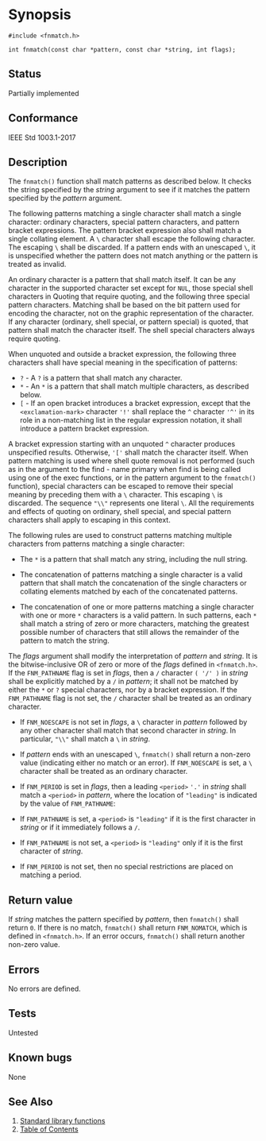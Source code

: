 # Synopsis

`#include <fnmatch.h>`

`int fnmatch(const char *pattern, const char *string, int flags);`

## Status

Partially implemented

## Conformance

IEEE Std 1003.1-2017

## Description

The `fnmatch()` function shall match patterns as described below. It checks the string specified by the _string_
argument to see if it matches the pattern specified by the _pattern_ argument.

The following patterns matching a single character shall match a single character: ordinary characters, special pattern
characters, and pattern bracket expressions. The pattern bracket expression also shall match a single collating element.
A `\` character shall escape the following character. The escaping `\` shall be discarded. If a
pattern ends with an unescaped `\`, it is unspecified whether the pattern does not match anything or the
pattern is treated as invalid.

An ordinary character is a pattern that shall match itself. It can be any character in the supported character set
except for `NUL`, those special shell characters in Quoting that require quoting, and the following three special
pattern characters. Matching shall be based on the bit pattern used for encoding the character, not on the graphic
representation of the character. If any character (ordinary, shell special, or pattern special) is quoted, that pattern
shall match the character itself. The shell special characters always require quoting.

When unquoted and outside a bracket expression, the following three characters shall have special meaning in the
specification of patterns:

* `?` - A `?` is a pattern that shall match any character.
* `*` - An `*` is a pattern that shall match multiple characters, as described below.
* `[` - If an open bracket introduces a bracket expression, except that the `<exclamation-mark>` character `'!'`
 shall replace the `^` character `'^'` in its role in a non-matching list in the regular expression
 notation, it shall introduce a pattern bracket expression.

 A bracket expression starting with an unquoted `^` character produces unspecified results. Otherwise, `'['`
 shall match the character itself. When pattern matching is used where shell quote removal is not performed (such as in
 the argument to the find - name primary when find is being called using one of the exec functions, or in the pattern
 argument to the `fnmatch()` function), special characters can be escaped to remove their special meaning by preceding
 them with a `\` character. This escaping `\` is discarded. The sequence `"\\"` represents one literal `\`. All the
 requirements and effects of quoting on ordinary, shell special, and special pattern characters shall apply to escaping
 in this context.

The following rules are used to construct patterns matching multiple characters from patterns matching a single
character:

* The `*` is a pattern that shall match any string, including the null string.

* The concatenation of patterns matching a single character is a valid pattern that shall match the concatenation of the
single characters or collating elements matched by each of the concatenated patterns.

* The concatenation of one or more patterns matching a single character with one or more `*` characters is a valid
pattern. In such patterns, each `*` shall match a string of zero or more characters, matching the greatest possible
number of characters that still allows the remainder of the pattern to match the string.

The _flags_ argument shall modify the interpretation of _pattern_ and _string_. It is the bitwise-inclusive OR of zero
or more of the _flags_ defined in `<fnmatch.h>`. If the `FNM_PATHNAME` flag is set in _flags_, then a `/` character
`( '/' )` in _string_ shall be explicitly matched by a `/` in _pattern_; it shall not be matched by either the `*` or
`?` special characters, nor by a bracket expression. If the `FNM_PATHNAME` flag is not set, the `/` character shall be
treated as an ordinary character.

* If `FNM_NOESCAPE` is not set in _flags_, a `\` character in _pattern_ followed by any other character shall match that
second character in _string_. In particular, `"\\"` shall match a `\` in _string_.

* If _pattern_ ends with an unescaped `\`, `fnmatch()` shall return a non-zero value (indicating either no match or an
error). If `FNM_NOESCAPE` is set, a `\` character shall be treated as an ordinary character.

* If `FNM_PERIOD` is set in _flags_, then a leading `<period>` `'.'` in _string_ shall match a `<period>` in
_pattern_, where the location of `"leading"` is indicated by the value of `FNM_PATHNAME`:

* If `FNM_PATHNAME` is set, a `<period>` is `"leading"` if it is the first character in _string_ or if it immediately
follows a `/`.

* If `FNM_PATHNAME` is not set, a `<period>` is `"leading"` only if it is the first character of _string_.

* If `FNM_PERIOD` is not set, then no special restrictions are placed on matching a period.

## Return value

If _string_ matches the pattern specified by _pattern_, then `fnmatch()` shall return `0`. If there is no match,
`fnmatch()` shall return `FNM_NOMATCH`, which is defined in `<fnmatch.h>`. If an error occurs, `fnmatch()` shall
return another non-zero value.

## Errors

No errors are defined.

## Tests

Untested

## Known bugs

None

## See Also

1. [Standard library functions](../README.md)
2. [Table of Contents](../../../README.md)
